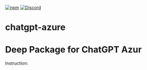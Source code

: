 [![npm](https://img.shields.io/npm/v/@deep-foundation/chatgpt-azure.svg)](https://www.npmjs.com/package/@deep-foundation/chatgpt-azure)
[![Discord](https://badgen.net/badge/icon/discord?icon=discord&label&color=purple)](https://discord.gg/deep-foundation)
# chatgpt-azure
# Deep Package for ChatGPT Azur
Instruction:
